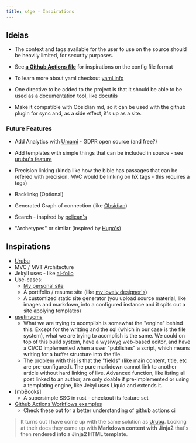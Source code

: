 ```yaml
---
title: s4ge - Inspirations
---
```

[gh-actions-jekyll-run]: https://github.com/mrmurilo75/mrmurilo75.github.io/actions/runs/12022286759/workflow
[yaml-info]: https://www.yaml.info/learn/index.html
[Urubu]: https://urubu.jandecaluwe.com/
[al-folio]: https://github.com/alshedivat/al-folio
[pink-space]: https://mrmurilo75.github.io/
[loi-portifolio-figma]: https://www.figma.com/proto/FbKcPFdBjrpp9hY66bOmhF/Portf%C3%B3lio-UX%2FUI?node-id=104-16&t=ULM5E8Qq4uNlbdiv-1
[usetinycms]: https://usetinycms.com
[Obsidian]: https://obsidian.md/
[pelican-search]: https://github.com/pelican-plugins/search
[urubu-template-contructs]: http://urubu.jandecaluwe.com/manual/templating-in-pages.html
[hugo-archtypes]: https://gohugo.io/content-management/archetypes/
[mdBooks]: https://rust-lang.github.io/mdBook/index.html
[gh-actions-wf-examples]: https://github.com/actions/starter-workflows/tree/main/pages/
[Umami]: https://umami.is/


## Ideias

* The context and tags available for the user to use on the source should be heavily limited, for security purposes.
* See **[a Github Actions file][gh-actions-jekyll-run]** for inspirations on the config file format
* To learn more about yaml checkout [yaml.info][yaml-info]

* One directive to be added to the project is that it should be able to be used as a documentation tool, like docutils

* Make it compatible with Obsidian md, so it can be used with the github plugin for sync and, as a side effect, it's up as a site.

### Future Features

* Add Analytics with [Umami] - GDPR open source (and free?)

* Add templates with simple things that can be included in source - see [urubu's feature][urubu-template-contructs]
* Precision linking (kinda like how the bible has passages that can be refered with precision. MVC would be linking on hX tags - this requires a tags)
* Backlinkg (Optional)
* Generated Graph of connection (like [Obsidian])
* Search - inspired by [pelican's][pelican-search]
* "Archetypes" or similar (inspired by [Hugo's][hugo-archtypes])

## Inspirations

* [Urubu]
* MVC / MVT Architecture
* Jekyll uses - like [al-folio]
* Use-cases:
    * [My personal site][pink-space]
    * A portifolio / resume site (like [my lovely designer's][loi-portifolio-figma])
    * A customized static site generator (you upload source material, like images and markdown, into a configured instance and it spits out a site applying templates)
* [usetinycms]
    * What we are trying to acomplish is somewhat the "engine" behind this. Except for the writting and the sql (which in our case is the file system), what we are trying to acomplish is the same. We could on top of this build system, have a wysiwyg web-based editor, and have a CI/CD implemented when a user "publishes" a script, which means writing for a buffer structure into the file.
    * The problem with this is that the "fields" (like main content, title, etc are pre-configured). The pure markdown cannot link to another article without hard linking of live. Advanced function, like listing all post linked to an author, are only doable if pre-implemented or using a templating engine, like Jekyl uses Liquid and extends it.
* [mbBooks]
    * A supersimple SSG in rust - checkout its feature set
* [Github Actions Workflows examples][gh-actions-wf-examples]
    * Check these out for a better understanding of github actions ci

> It turns out I have come up with the same solution as [Urubu]. Looking at their docs they came up with **Markdown content with Jinja2** that's then **rendered into a Jinja2 HTML template**.

